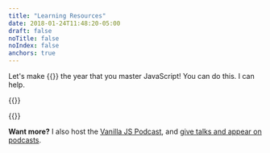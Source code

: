 ```yaml
---
title: "Learning Resources"
date: 2018-01-24T11:48:20-05:00
draft: false
noTitle: false
noIndex: false
anchors: true
---
```


Let's make {{<year>}} the year that you master&nbsp;JavaScript! You can do this. I can help.

{{<cta for="funnel">}}

{{<cta for="products">}}

**Want more?** I also host the [Vanilla JS Podcast](https://vanillajspodcast.com), and [give talks and appear on podcasts](https://gomakethings.com/talks).